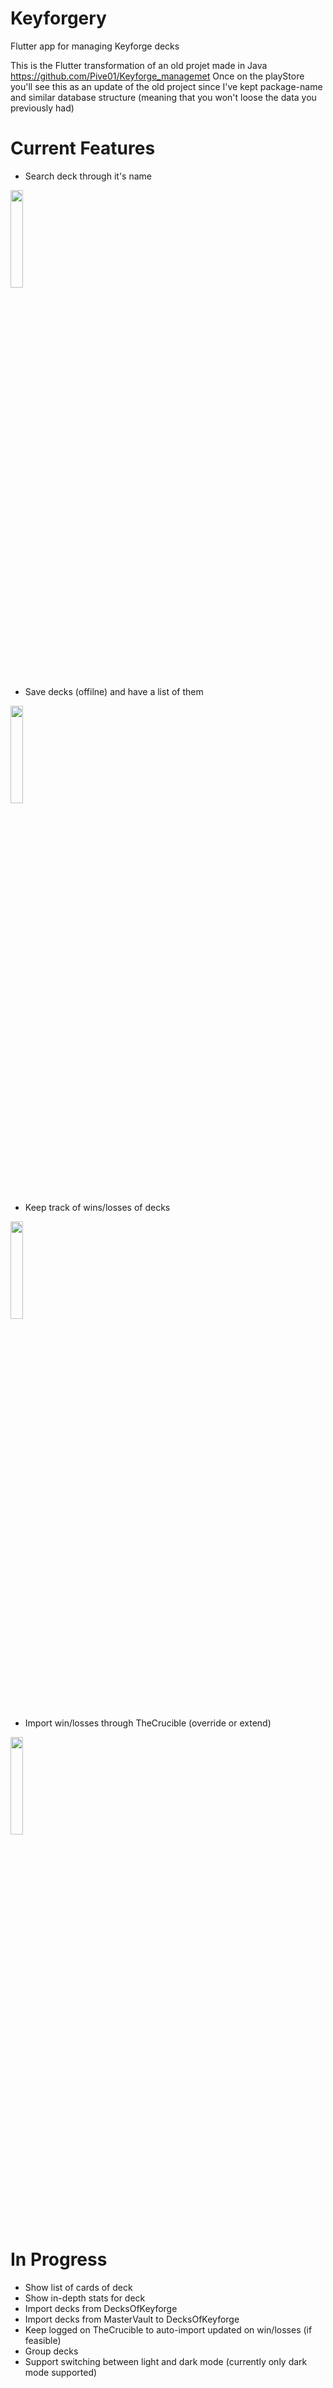 # Keyforgery

Flutter app for managing Keyforge decks

This is the Flutter transformation of an old projet made in Java https://github.com/Pive01/Keyforge_managemet
Once on the playStore you'll see this as an update of the old project since I've kept package-name and similar database structure (meaning that you won't loose the data you previously had)

# Current Features
- Search deck through it's name
<img src="https://user-images.githubusercontent.com/36865043/201891733-50270af5-bb1c-4c03-a5f3-81dcaa7dc9cd.png" width=20% height=20%>

- Save decks (offilne) and have a list of them
<img src="https://user-images.githubusercontent.com/36865043/201891784-8d06f366-be74-44f2-a51c-292edeaf3789.png" width=20% height=20%>

- Keep track of wins/losses of decks
<img src="https://user-images.githubusercontent.com/36865043/201891838-b8d1f3ab-8089-46c1-bada-a8608a8fc704.png" width=20% height=20%>

- Import win/losses through TheCrucible (override or extend)
<img src="https://user-images.githubusercontent.com/36865043/201891629-96fbbe79-9042-4f20-bd54-41637561c951.png" width=20% height=20%>


# In Progress
- Show list of cards of deck
- Show in-depth stats for deck
- Import decks from DecksOfKeyforge
- Import decks from MasterVault to DecksOfKeyforge
- Keep logged on TheCrucible to auto-import updated on win/losses (if feasible)
- Group decks 
- Support switching between light and dark mode (currently only dark mode supported)


